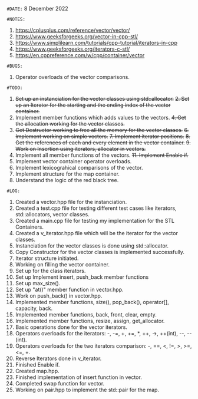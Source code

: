 `#DATE:` 8 December 2022

`#NOTES:`

1. https://cplusplus.com/reference/vector/vector/
2. https://www.geeksforgeeks.org/vector-in-cpp-stl/
3. https://www.simplilearn.com/tutorials/cpp-tutorial/iterators-in-cpp
4. https://www.geeksforgeeks.org/iterators-c-stl/
5. https://en.cppreference.com/w/cpp/container/vector


`#BUGS:`
1. Operator overloads of the vector comparisons.

`#TODO:`

1. ~~Set up an instanciation for the vector classes using std::allocator.~~
~~2. Set up an Iterator for the starting and the ending index of the vector container.~~
3. Implement member functions which adds values to the vectors.
~~4. Get the allocation working for the vector classes.~~
5. ~~Get Destructor working to free all the memory for the vector classes.~~
~~6. Implement working on simple vectors.~~
~~7. Implement iterator positions.~~
~~8. Get the references of each and every element in the vector container.~~
~~9. Work on Insertion using iterators, allocator in vectors.~~
10. Implement all member functions of the vectors.
~~11. Implement Enable if.~~
12. Implement vector container operator overloads.
13. Implement lexicograhical comparisons of the vector.
14. Implement structure for the map container.
15. Understand the logic of the red black tree.

`#LOG:`
1. Created a vector.hpp file for the instanciation.
2. Created a test.cpp file for testing different test cases like iterators, std::allocators, vector classes.
3. Created a main.cpp file for testing my implementation for the STL Containers.
4. Created a v_iterator.hpp file which will be the iterator for the vector classes.
5. Instanciation for the vector classes is done using std::allocator.
6. Copy Constructor for the vector classes is implemented successfully.
7. Iterator structure initiated.
8. Working on filling the vector container.
9. Set up for the class iterators.
10. Set up Implement insert, push_back member functions
11. Set up max_size().
12. Set up "at()" member function in vector.hpp.
13. Work on push_back() in vector.hpp.
14. Implemented member functions, size(), pop_back(), operator[], capacity, back.
15. Implemented member functions, back, front, clear, empty.
16. Implemented member functions, resize, assign, get_allocator.
17. Basic operations done for the vector iterators.
18. Operators overloads for the iterators: -, -=, +, +=, *, ++, ->, ++(int), --, --(int).
19. Operators overloads for the two iterators comparison: -, ==, <, !=, >, >=, <=, +.
20. Reverse Iterators done in v_iterator.
21. Finished Enable if.
22. Created map.hpp.
23. Finished implementation of insert function in vector.
24. Completed swap function for vector.
25. Working on pair.hpp to implement the std::pair for the map.
